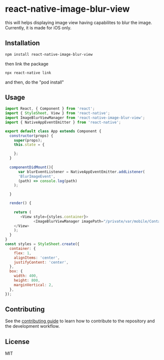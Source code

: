 # react-native-image-blur-view

this will helps displaying image view having capabilites to blur the image. Currently, it is made for iOS only.

## Installation

```sh
npm install react-native-image-blur-view
```
then link the package 

```sh
npx react-native link
```
and then, do the "pod install"

## Usage

```js
import React, { Component } from 'react';
import { StyleSheet, View } from 'react-native';
import ImageBlurViewManager from 'react-native-image-blur-view';
import { NativeAppEventEmitter } from 'react-native';

export default class App extends Component {
  constructor(props) {
    super(props);
    this.state = {

    };
  }
  
  componentDidMount(){
      var blurEventListener = NativeAppEventEmitter.addListener(
      'BlurImageEvent',
      (path) => console.log(path)
    );

  }

  render() {
  
    return (
       <View style={styles.container}>
             <ImageBlurViewManager imagePath="/private/var/mobile/Containers/Data/Application/C4486D89-689C-40B0-935A-BDCF78E6CA0F/tmp/react-native-image-blur-view/F1F72ECB-62DB-4843-A1BA-7B7EEB46D986.jpg" style={styles.box} />
    </View>
    );
  }
}
const styles = StyleSheet.create({
  container: {
    flex: 1,
    alignItems: 'center',
    justifyContent: 'center',
  },
  box: {
    width: 400,
    height: 800,
    marginVertical: 2,
  },
});
```

## Contributing

See the [contributing guide](CONTRIBUTING.md) to learn how to contribute to the repository and the development workflow.

## License

MIT
